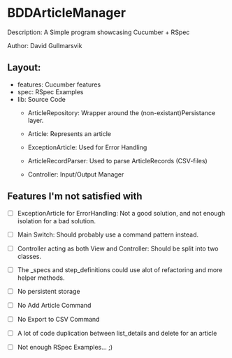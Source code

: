 BDDArticleManager
=================

Description: A Simple program showcasing Cucumber + RSpec

Author: David Gullmarsvik

Layout:
---------
- features: Cucumber features
- spec: RSpec Examples
- lib: Source Code
	- ArticleRepository: Wrapper around the (non-existant)Persistance layer.
	
	- Article: Represents an article
	
	- ExceptionArticle: Used for Error Handling
	
	- ArticleRecordParser: Used to parse ArticleRecords (CSV-files)
	
	- Controller: Input/Output Manager

Features I'm not satisfied with
---------------------------------

- [ ] ExceptionArticle for ErrorHandling: Not a good solution, and not enough isolation for a bad solution.

- [ ] Main Switch: Should probably use a command pattern instead.

- [ ] Controller acting as both View and Controller: Should be split into two classes.

- [ ] The _specs and step_definitions could use alot of refactoring and more helper methods.

- [ ] No persistent storage

- [ ] No Add Article Command

- [ ] No Export to CSV Command

- [ ] A lot of code duplication between list_details and delete for an article

- [ ] Not enough RSpec Examples... ;)